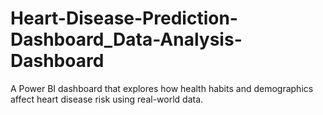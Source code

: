 # Heart-Disease-Prediction-Dashboard_Data-Analysis-Dashboard
A Power BI dashboard that explores how health habits and demographics affect heart disease risk using real-world data.

